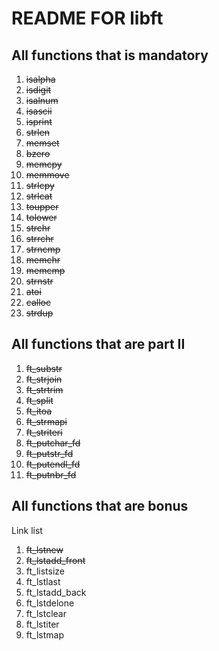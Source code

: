 # README FOR libft
## All functions that is mandatory

1. ~~isalpha~~
2. ~~isdigit~~
3. ~~isalnum~~
4. ~~isascii~~
5. ~~isprint~~
6. ~~strlen~~
7. ~~memset~~
8. ~~bzero~~
9. ~~memcpy~~
10. ~~memmove~~
11. ~~strlcpy~~
12. ~~strlcat~~
13. ~~toupper~~
14. ~~tolower~~
15. ~~strchr~~
16. ~~strrchr~~
17. ~~strncmp~~
18. ~~memchr~~
19. ~~memcmp~~
20. ~~strnstr~~
21. ~~atoi~~
22. ~~calloc~~
23. ~~strdup~~

## All functions that are part II

1. ~~ft_substr~~
2. ~~ft_strjoin~~
3. ~~ft_strtrim~~
4. ~~ft_split~~
5. ~~ft_itoa~~
6. ~~ft_strmapi~~
7. ~~ft_striteri~~
8. ~~ft_putchar_fd~~
9. ~~ft_putstr_fd~~
10. ~~ft_putendl_fd~~
11. ~~ft_putnbr_fd~~

## All functions that are bonus
Link list
1. ~~ft_lstnew~~
2. ~~ft_lstadd_front~~
3. ft_listsize
4. ft_lstlast
5. ft_lstadd_back
6. ft_lstdelone
7. ft_lstclear
8. ft_lstiter
9. ft_lstmap
